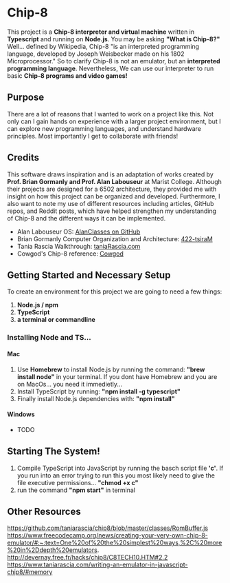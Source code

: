# Chip-8
This project is a **Chip-8 interpreter and virtual machine** written in **Typescript** and running on **Node.js**. You may be asking **"What is Chip-8?"** Well... defined by Wikipedia, Chip-8 "is an interpreted programming language, developed by Joseph Weisbecker made on his 1802 Microprocessor." So to clarify Chip-8 is not an emulator, but an **interpreted programming language**. Nevertheless, We can use our interpreter to run basic **Chip-8 programs and video games!**

## Purpose
There are a lot of reasons that I wanted to work on a project like this. Not only can I gain hands on experience with a larger project environment, but I can explore new programming languages, and understand hardware principles. Most importantly I get to collaborate with friends!

## Credits
This software draws inspiration and is an adaptation of works created by **Prof. Brian Gormanly and Prof. Alan Labouseur** at Marist College. Although their projects are designed for a 6502 architecture, they provided me with insight on how this project can be organized and developed. Furthermore, I also want to note my use of different resources including articles, GitHub repos, and Reddit posts, which have helped strengthen my understanding of Chip-8 and the different ways it can be implemented.

- Alan Labouseur OS: [AlanClasses on GitHub](https://github.com/AlanClasses/TSOS-2019)
- Brian Gormanly Computer Organization and Architecture: [422-tsiraM](https://github.com/MaristGormanly/422-tsiraM)
- Tania Rascia Walkthrough: [taniaRascia.com](https://www.taniarascia.com/writing-an-emulator-in-javascript-chip8/#memory)
- Cowgod's Chip-8 reference: [Cowgod](http://devernay.free.fr/hacks/chip8/C8TECH10.HTM#2.2)

## Getting Started and Necessary Setup
To create an environment for this project we are going to need a few things:
1. **Node.js / npm**
2. **TypeScript**
3. **a terminal or commandline**

### Installing Node and TS...

#### Mac
1. Use **Homebrew** to install Node.js by running the command: **"brew install node"** in your terminal. If you dont have Homebrew and you are on MacOs... you need it immedietly...
2. Install TypeScript by running: **"npm install -g typescript"**
3. Finally install Node.js dependencies with: **"npm install"**

#### Windows

- TODO

## Starting The System!
1. Compile TypeScript into JavaScript by running the basch script file **'c'**. If you run into an error trying to run this you most likely need to give the file executive permissions... **"chmod +x c"**
2. run the command **"npm start"** in terminal

## Other Resources
https://github.com/taniarascia/chip8/blob/master/classes/RomBuffer.js
https://www.freecodecamp.org/news/creating-your-very-own-chip-8-emulator/#:~:text=One%20of%20the%20simplest%20ways,%2C%20more%20in%2Ddepth%20emulators.
http://devernay.free.fr/hacks/chip8/C8TECH10.HTM#2.2
https://www.taniarascia.com/writing-an-emulator-in-javascript-chip8/#memory